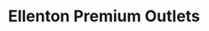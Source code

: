 ---
title: "Ellenton Premium Outlets"
url: /ellenton/ellenton-premium-outlets/
shop: Einkaufszentrum
---